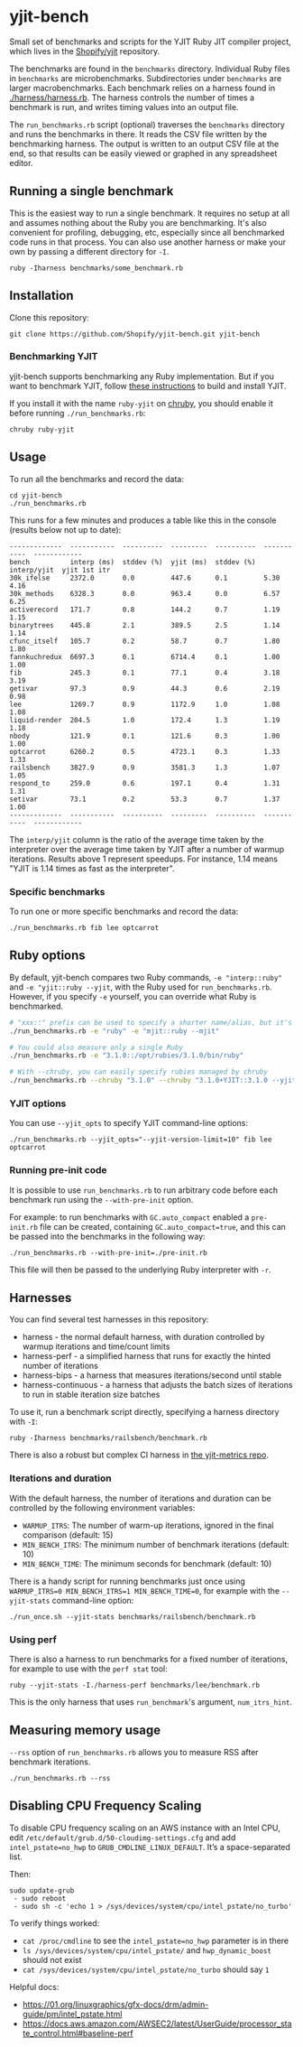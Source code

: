 yjit-bench
==========

Small set of benchmarks and scripts for the YJIT Ruby JIT compiler project, which lives in
the [Shopify/yjit](https://github.com/Shopify/yjit) repository.

The benchmarks are found in the `benchmarks` directory. Individual Ruby files
in `benchmarks` are microbenchmarks. Subdirectories under `benchmarks` are
larger macrobenchmarks. Each benchmark relies on a harness found in
[./harness/harness.rb](harness/harness.rb). The harness controls the number of times a benchmark is
run, and writes timing values into an output file.

The `run_benchmarks.rb` script (optional) traverses the `benchmarks` directory and
runs the benchmarks in there. It reads the
CSV file written by the benchmarking harness. The output is written to
an output CSV file at the end, so that results can be easily viewed or
graphed in any spreadsheet editor.

## Running a single benchmark

This is the easiest way to run a single benchmark.
It requires no setup at all and assumes nothing about the Ruby you are benchmarking.
It's also convenient for profiling, debugging, etc, especially since all benchmarked code runs in that process.
You can also use another harness or make your own by passing a different directory for `-I`.

```
ruby -Iharness benchmarks/some_benchmark.rb
```

## Installation

Clone this repository:
```
git clone https://github.com/Shopify/yjit-bench.git yjit-bench
```

### Benchmarking YJIT

yjit-bench supports benchmarking any Ruby implementation. But if you want to benchmark YJIT,
follow [these instructions](https://github.com/ruby/ruby/blob/master/doc/yjit/yjit.md#building-yjit)
to build and install YJIT.

If you install it with the name `ruby-yjit` on [chruby](https://github.com/postmodern/chruby),
you should enable it before running `./run_benchmarks.rb`:

```
chruby ruby-yjit
```

## Usage

To run all the benchmarks and record the data:
```
cd yjit-bench
./run_benchmarks.rb
```

This runs for a few minutes and produces a table like this in the console (results below not up to date):
```
-------------  -----------  ----------  ---------  ----------  -----------  ------------
bench          interp (ms)  stddev (%)  yjit (ms)  stddev (%)  interp/yjit  yjit 1st itr
30k_ifelse     2372.0       0.0         447.6      0.1         5.30         4.16        
30k_methods    6328.3       0.0         963.4      0.0         6.57         6.25        
activerecord   171.7        0.8         144.2      0.7         1.19         1.15        
binarytrees    445.8        2.1         389.5      2.5         1.14         1.14        
cfunc_itself   105.7        0.2         58.7       0.7         1.80         1.80        
fannkuchredux  6697.3       0.1         6714.4     0.1         1.00         1.00        
fib            245.3        0.1         77.1       0.4         3.18         3.19        
getivar        97.3         0.9         44.3       0.6         2.19         0.98        
lee            1269.7       0.9         1172.9     1.0         1.08         1.08        
liquid-render  204.5        1.0         172.4      1.3         1.19         1.18        
nbody          121.9        0.1         121.6      0.3         1.00         1.00        
optcarrot      6260.2       0.5         4723.1     0.3         1.33         1.33        
railsbench     3827.9       0.9         3581.3     1.3         1.07         1.05        
respond_to     259.0        0.6         197.1      0.4         1.31         1.31        
setivar        73.1         0.2         53.3       0.7         1.37         1.00        
-------------  -----------  ----------  ---------  ----------  -----------  ------------
```

The `interp/yjit` column is the ratio of the average time taken by the interpreter over the
average time taken by YJIT after a number of warmup iterations. Results above 1 represent
speedups. For instance, 1.14 means "YJIT is 1.14 times as fast as the interpreter".

### Specific benchmarks

To run one or more specific benchmarks and record the data:
```
./run_benchmarks.rb fib lee optcarrot
```

## Ruby options

By default, yjit-bench compares two Ruby commands, `-e "interp::ruby"` and
`-e "yjit::ruby --yjit`, with the Ruby used for `run_benchmarks.rb`.
However, if you specify `-e` yourself, you can override what Ruby is benchmarked.

```sh
# "xxx::" prefix can be used to specify a shorter name/alias, but it's optional.
./run_benchmarks.rb -e "ruby" -e "mjit::ruby --mjit"

# You could also measure only a single Ruby
./run_benchmarks.rb -e "3.1.0::/opt/rubies/3.1.0/bin/ruby"

# With --chruby, you can easily specify rubies managed by chruby
./run_benchmarks.rb --chruby "3.1.0" --chruby "3.1.0+YJIT::3.1.0 --yjit"
```

### YJIT options

You can use `--yjit_opts` to specify YJIT command-line options:

```
./run_benchmarks.rb --yjit_opts="--yjit-version-limit=10" fib lee optcarrot
```

### Running pre-init code

It is possible to use `run_benchmarks.rb` to run arbitrary code before
each benchmark run using the `--with-pre-init` option.

For example: to run benchmarks with `GC.auto_compact` enabled a
`pre-init.rb` file can be created, containing `GC.auto_compact=true`,
and this can be passed into the benchmarks in the following way:

```
./run_benchmarks.rb --with-pre-init=./pre-init.rb
```

This file will then be passed to the underlying Ruby interpreter with
`-r`.

## Harnesses

You can find several test harnesses in this repository:

* harness - the normal default harness, with duration controlled by warmup iterations and time/count limits
* harness-perf - a simplified harness that runs for exactly the hinted number of iterations
* harness-bips - a harness that measures iterations/second until stable
* harness-continuous - a harness that adjusts the batch sizes of iterations to run in stable iteration size batches

To use it, run a benchmark script directly, specifying a harness directory with `-I`:

```
ruby -Iharness benchmarks/railsbench/benchmark.rb
```

There is also a robust but complex CI harness in [the yjit-metrics repo](https://github.com/Shopify/yjit-metrics).

### Iterations and duration

With the default harness, the number of iterations and duration
can be controlled by the following environment variables:

* `WARMUP_ITRS`: The number of warm-up iterations, ignored in the final comparison (default: 15)
* `MIN_BENCH_ITRS`: The minimum number of benchmark iterations (default: 10)
* `MIN_BENCH_TIME`: The minimum seconds for benchmark (default: 10)

There is a handy script for running benchmarks just once using
`WARMUP_ITRS=0 MIN_BENCH_ITRS=1 MIN_BENCH_TIME=0`, for example
with the `--yjit-stats` command-line option:

```
./run_once.sh --yjit-stats benchmarks/railsbench/benchmark.rb
```

### Using perf

There is also a harness to run benchmarks for a fixed
number of iterations, for example to use with the `perf stat` tool:

```
ruby --yjit-stats -I./harness-perf benchmarks/lee/benchmark.rb
```

This is the only harness that uses `run_benchmark`'s argument, `num_itrs_hint`.

## Measuring memory usage

`--rss` option of `run_benchmarks.rb` allows you to measure RSS after benchmark iterations.

```
./run_benchmarks.rb --rss
```

## Disabling CPU Frequency Scaling

To disable CPU frequency scaling on an AWS instance with an Intel CPU, edit `/etc/default/grub.d/50-cloudimg-settings.cfg` and add `intel_pstate=no_hwp` to `GRUB_CMDLINE_LINUX_DEFAULT`. It’s a space-separated list.

Then:
```
sudo update-grub
 - sudo reboot
 - sudo sh -c 'echo 1 > /sys/devices/system/cpu/intel_pstate/no_turbo'
```

To verify things worked:
 - `cat /proc/cmdline` to see the `intel_pstate=no_hwp` parameter is in there
 - `ls /sys/devices/system/cpu/intel_pstate/` and `hwp_dynamic_boost` should not exist
 - `cat /sys/devices/system/cpu/intel_pstate/no_turbo` should say `1`

Helpful docs:
 - https://01.org/linuxgraphics/gfx-docs/drm/admin-guide/pm/intel_pstate.html
 - https://docs.aws.amazon.com/AWSEC2/latest/UserGuide/processor_state_control.html#baseline-perf
